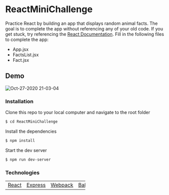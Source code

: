 # ReactMiniChallenge

Practice React by building an app that displays random animal facts. The goal is to complete the app without referencing any of your old code. If you get stuck, try referencing the <a href="https://reactjs.org/docs/getting-started.html">React Documentation</a>. Fill in the following files to complete the app:

- App.jsx
- FactsList.jsx
- Fact.jsx

## Demo

![Oct-27-2020 21-03-04](https://user-images.githubusercontent.com/65248215/97378078-da81cc80-1897-11eb-9625-6465f541d16b.gif)

### Installation

Clone this repo to your local computer and navigate to the root folder

```sh
$ cd ReactMiniChallenge
```

Install the dependencies

```sh
$ npm install
```

Start the dev server

```sh
$ npm run dev-server
```

### Technologies

<table style="width:50%">
  <tr>
    <td><a href="https://reactjs.org/">React</a></td>
    <td><a href="http://expressjs.com">Express</a></td>
     <td><a href="https://webpack.js.org/">Webpack</a></td>
      <td><a href="https://babeljs.io/">Babel</a></td>
  </tr>
</table>
